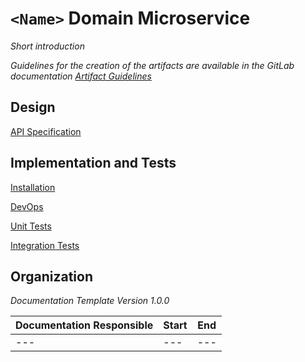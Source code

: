 # **`<Name>`** Domain Microservice

*Short introduction*

*Guidelines for the creation of the artifacts are available in the GitLab documentation [Artifact Guidelines](https://git.scc.kit.edu/cm-tm/cm-team/1-1.cmdocumentation/3.artifactguidelines)*

## Design

 [API Specification](pages\api.md) 

## Implementation and Tests

 [Installation](pages\installation.md)

  [DevOps](pages\devops.md)

 [Unit Tests](pages\unit_tests.md)

 [Integration Tests](pages\integration_tests.md)


## Organization

*Documentation Template Version 1.0.0*

| Documentation Responsible | Start | End  |
| ------------------------- | ----- | ---- |
| ---                       | ---   | ---  |


